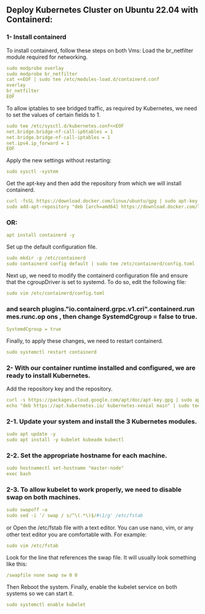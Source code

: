 ## Deploy Kubernetes Cluster on Ubuntu 22.04 with Containerd:
### 1- Install containerd
To install containerd, follow these steps on both Vms:
Load the br_netfilter module required for networking.
```yml
sudo modprobe overlay
sudo modprobe br_netfilter
cat <<EOF | sudo tee /etc/modules-load.d/containerd.conf
overlay
br_netfilter
EOF
```
To allow iptables to see bridged traffic, as required by Kubernetes, we need to set the values of certain
fields to 1.
```yml
sudo tee /etc/sysctl.d/kubernetes.conf<<EOF
net.bridge.bridge-nf-call-ip6tables = 1
net.bridge.bridge-nf-call-iptables = 1
net.ipv4.ip_forward = 1
EOF
```
Apply the new settings without restarting:
```yml
sudo sysctl -system
```
Get the apt-key and then add the repository from which we will install containerd.
```yml
curl -fsSL https://download.docker.com/linux/ubuntu/gpg | sudo apt-key add -
sudo add-apt-repository "deb [arch=amd64] https://download.docker.com/linux/ubuntu $(lsb_release - cs) stable"
```
### OR:
```yml
apt install containerd -y
```
Set up the default configuration file.
```yml
sudo mkdir -p /etc/containerd
sudo containerd config default | sudo tee /etc/containerd/config.toml
```
Next up, we need to modify the containerd configuration file and ensure that the cgroupDriver is
set to systemd. To do so, edit the following file:
```yml
sudo vim /etc/containerd/config.toml
```
### and search plugins."io.containerd.grpc.v1.cri".containerd.run mes.runc.op ons , then change SystemdCgroup = false to true.
```yml
SystemdCgroup = true
```
Finally, to apply these changes, we need to restart containerd.
```yml
sudo systemctl restart containerd
```

### 2- With our container runtime installed and configured, we are ready to install Kubernetes.
Add the repository key and the repository.
```yml
curl -s https://packages.cloud.google.com/apt/doc/apt-key.gpg | sudo apt-key add -
echo "deb https://apt.kubernetes.io/ kubernetes-xenial main" | sudo tee /etc/apt/sources.list.d/kubernetes.list
```
### 2-1. Update your system and install the 3 Kubernetes modules.
```yml
sudo apt update -y
sudo apt install -y kubelet kubeadm kubectl
```
### 2-2. Set the appropriate hostname for each machine.
```yml
sudo hostnamectl set-hostname "master-node"
exec bash
```
### 2-3. To allow kubelet to work properly, we need to disable swap on both machines.
```yml
sudo swapoff –a
sudo sed -i '/ swap / s/^\(.*\)$/#\1/g' /etc/fstab
```
or Open the /etc/fstab ﬁle with a text editor. You can use nano, vim, or any other text editor you are comfortable with. For example:
```yml
sudo vim /etc/fstab
```
Look for the line that references the swap file. It will usually look something like this:
```yml
/swapfile none swap sw 0 0
```
Then Reboot the system.
Finally, enable the kubelet service on both systems so we can start it.
```yml
sudo systemctl enable kubelet
```

